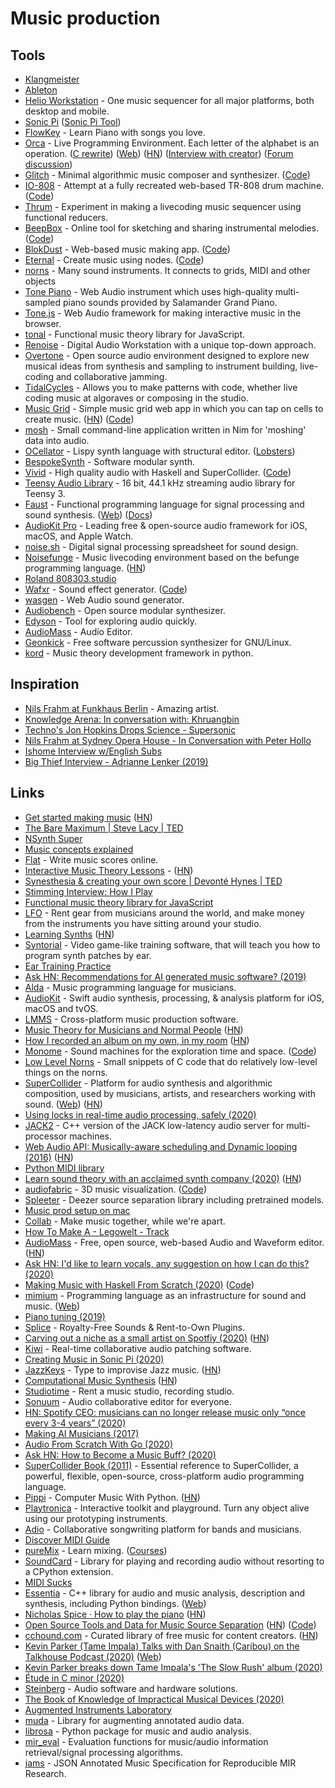 # Music production

## Tools

- [Klangmeister](http://ctford.github.io/klangmeister/about)
- [Ableton](ableton.md)
- [Helio Workstation](https://github.com/helio-fm/helio-workstation) - One music sequencer for all major platforms, both desktop and mobile.
- [Sonic Pi](https://github.com/samaaron/sonic-pi) ([Sonic Pi Tool](https://github.com/lpil/sonic-pi-tool))
- [FlowKey](https://www.flowkey.com) - Learn Piano with songs you love.
- [Orca](https://github.com/hundredrabbits/Orca) - Live Programming Environment. Each letter of the alphabet is an operation. ([C rewrite](https://github.com/hundredrabbits/Orca-c)) ([Web](https://hundredrabbits.github.io/Orca/)) ([HN](https://news.ycombinator.com/item?id=23118139)) ([Interview with creator](https://overcast.fm/+Jrqagk3h0)) ([Forum discussion](https://llllllll.co/t/orca-livecoding-tool/17689))
- [Glitch](https://github.com/naivesound/glitch) - Minimal algorithmic music composer and synthesizer. ([Code](https://github.com/vincentriemer/io-808))
- [IO-808](https://io808.com/) - Attempt at a fully recreated web-based TR-808 drum machine. ([Code](https://github.com/vincentriemer/io-808))
- [Thrum](https://github.com/ryanramage/thrum) - Experiment in making a livecoding music sequencer using functional reducers.
- [BeepBox](https://beepbox.co/) - Online tool for sketching and sharing instrumental melodies. ([Code](https://github.com/johnnesky/beepbox))
- [BlokDust](https://blokdust.com/) - Web-based music making app. ([Code](https://github.com/BlokDust/BlokDust))
- [Eternal](https://eternal.robcheung.com/) - Create music using nodes. ([Code](https://github.com/kousun12/eternal))
- [norns](https://github.com/monome/norns) - Many sound instruments. It connects to grids, MIDI and other objects
- [Tone Piano](https://github.com/tambien/Piano) - Web Audio instrument which uses high-quality multi-sampled piano sounds provided by Salamander Grand Piano.
- [Tone.js](https://github.com/Tonejs/Tone.js) - Web Audio framework for making interactive music in the browser.
- [tonal](https://github.com/tonaljs/tonal) - Functional music theory library for JavaScript.
- [Renoise](https://www.renoise.com/) - Digital Audio Workstation with a unique top-down approach.
- [Overtone](https://overtone.github.io/) - Open source audio environment designed to explore new musical ideas from synthesis and sampling to instrument building, live-coding and collaborative jamming.
- [TidalCycles](https://tidalcycles.org/index.php/Welcome) - Allows you to make patterns with code, whether live coding music at algoraves or composing in the studio.
- [Music Grid](https://music-grid.surge.sh/) - Simple music grid web app in which you can tap on cells to create music. ([HN](https://news.ycombinator.com/item?id=23512297)) ([Code](https://github.com/irshadshalu/music-grid))
- [mosh](https://github.com/jamesb93/mosh) - Small command-line application written in Nim for 'moshing' data into audio.
- [OCellator](http://kevinmahoney.co.uk/ocellator/) - Lispy synth language with structural editor. ([Lobsters](https://lobste.rs/s/td8ddx/ocellator_lispy_synth_language_with))
- [BespokeSynth](https://github.com/awwbees/BespokeSynth) - Software modular synth.
- [Vivid](https://vivid-synth.com/) - High quality audio with Haskell and SuperCollider. ([Code](https://github.com/vivid-synth/vivid))
- [Teensy Audio Library](https://github.com/PaulStoffregen/Audio) - 16 bit, 44.1 kHz streaming audio library for Teensy 3.
- [Faust](https://github.com/grame-cncm/faust) - Functional programming language for signal processing and sound synthesis. ([Web](http://faust.grame.fr/)) ([Docs](https://faust.grame.fr/doc/manual/index.html#quick-start))
- [AudioKit Pro](https://audiokitpro.com/) - Leading free & open-source audio framework for iOS, macOS, and Apple Watch.
- [noise.sh](https://noise.sh/) - Digital signal processing spreadsheet for sound design.
- [Noisefunge](https://github.com/revnull/noisefunge.rs) - Music livecoding environment based on the befunge programming language. ([HN](https://news.ycombinator.com/item?id=24549602))
- [Roland 808303.studio](https://808303.studio/)
- [Wafxr](https://andyhall.github.io/wafxr/) - Sound effect generator. ([Code](https://github.com/andyhall/wafxr))
- [wasgen](https://github.com/andyhall/wasgen) - Web Audio sound generator.
- [Audiobench](https://github.com/joshua-maros/audiobench) - Open source modular synthesizer.
- [Edyson](https://github.com/perfall/Edyson) - Tool for exploring audio quickly.
- [AudioMass](https://audiomass.co/) - Audio Editor.
- [Geonkick](https://github.com/iurie-sw/geonkick) - Free software percussion synthesizer for GNU/Linux.
- [kord](https://github.com/synestematic/kord) - Music theory development framework in python.

## Inspiration

- [Nils Frahm at Funkhaus Berlin](https://www.youtube.com/watch?v=kv2nmefHc9Y) - Amazing artist.
- [Knowledge Arena: In conversation with: Khruangbin](https://www.youtube.com/watch?v=JasR8lqTS6Y)
- [Techno's Jon Hopkins Drops Science - Supersonic](https://www.youtube.com/watch?v=gzquxwYnDvk)
- [Nils Frahm at Sydney Opera House - In Conversation with Peter Hollo](https://www.youtube.com/watch?v=dQ97DoQarbk)
- [Ishome Interview w/English Subs](https://www.youtube.com/watch?v=LX7RPfNhC64)
- [Big Thief Interview - Adrianne Lenker (2019)](https://www.youtube.com/watch?v=7JimMROaBxQ)

## Links

- [Get started making music](https://learningmusic.ableton.com/) ([HN](https://news.ycombinator.com/item?id=20965386))
- [The Bare Maximum | Steve Lacy | TED](https://www.youtube.com/watch?v=SUnmrQfdYpg)
- [NSynth Super](https://nsynthsuper.withgoogle.com/)
- [Music concepts explained](https://www.youtube.com/playlist?list=PL-NzMNM2cyt-RYr-8YmF0yFVDwhdklaiT)
- [Flat](https://flat.io) - Write music scores online.
- [Interactive Music Theory Lessons](https://www.lightnote.co/) - ([HN](https://news.ycombinator.com/item?id=12792063))
- [Synesthesia & creating your own score | Devonté Hynes | TED](https://www.youtube.com/watch?v=Dc60ldmTrIg)
- [Stimming Interview: How I Play](https://www.youtube.com/watch?v=fuKYq_n4Ops)
- [Functional music theory library for JavaScript](https://github.com/danigb/tonal)
- [LFO](https://lfo1.sharetribe.com/) - Rent gear from musicians around the world, and make money from the instruments you have sitting around your studio.
- [Learning Synths](https://learningsynths.ableton.com/) ([HN](https://news.ycombinator.com/item?id=20272346))
- [Syntorial](https://www.syntorial.com/) - Video game-like training software, that will teach you how to program synth patches by ear.
- [Ear Training Practice](https://tonedear.com/)
- [Ask HN: Recommendations for AI generated music software? (2019)](https://news.ycombinator.com/item?id=20514446)
- [Alda](https://github.com/alda-lang/alda) - Music programming language for musicians.
- [AudioKit](https://github.com/AudioKit/AudioKit) - Swift audio synthesis, processing, & analysis platform for iOS, macOS and tvOS.
- [LMMS](https://github.com/LMMS/lmms) - Cross-platform music production software.
- [Music Theory for Musicians and Normal People](https://tobyrush.com/theorypages/index.html) ([HN](https://news.ycombinator.com/item?id=21297462))
- [How I recorded an album on my own, in my room](https://medium.com/@rodrigo.m.mesquita/what-i-learned-recording-an-alternative-album-on-my-own-in-my-room-c440b8201c9) ([HN](https://news.ycombinator.com/item?id=22591972))
- [Monome](https://monome.org/) - Sound machines for the exploration time and space. ([Code](https://github.com/monome/docs))
- [Low Level Norns](https://github.com/PaulBatchelor/norns-lowlevel) - Small snippets of C code that do relatively low-level things on the norns.
- [SuperCollider](https://github.com/supercollider/supercollider) - Platform for audio synthesis and algorithmic composition, used by musicians, artists, and researchers working with sound. ([Web](https://supercollider.github.io/)) ([HN](https://news.ycombinator.com/item?id=23282035))
- [Using locks in real-time audio processing, safely (2020)](https://timur.audio/using-locks-in-real-time-audio-processing-safely)
- [JACK2](https://github.com/jackaudio/jack2) - C++ version of the JACK low-latency audio server for multi-processor machines.
- [Web Audio API: Musically-aware scheduling and Dynamic looping (2016)](https://jakearchibald.com/2016/sounds-fun/) ([HN](https://news.ycombinator.com/item?id=23046420))
- [Python MIDI library](https://github.com/vishnubob/python-midi)
- [Learn sound theory with an acclaimed synth company (2020)](https://sfree.life/sound-theory-toyota-vangelis-bastl-instruments-free/) ([HN](https://news.ycombinator.com/item?id=23079145))
- [audiofabric](https://tbaldw.in/audiofabric/) - 3D music visualization. ([Code](https://github.com/rolyatmax/audiofabric))
- [Spleeter](https://github.com/deezer/spleeter) - Deezer source separation library including pretrained models.
- [Music prod setup on mac](https://twitter.com/johnlindquist/status/1264265305892646915)
- [Collab](https://npe.fb.com/collab/) - Make music together, while we're apart.
- [How To Make A - Legowelt - Track](https://www.youtube.com/watch?v=TGCxBVu1-sE)
- [AudioMass](https://audiomass.co/) - Free, open source, web-based Audio and Waveform editor. ([HN](https://news.ycombinator.com/item?id=23337091))
- [Ask HN: I'd like to learn vocals, any suggestion on how I can do this? (2020)](https://news.ycombinator.com/item?id=23359096)
- [Making Music with Haskell From Scratch (2020)](https://www.youtube.com/watch?v=FYTZkE5BZ-0) ([Code](https://github.com/tsoding/haskell-music))
- [mimium](https://github.com/mimium-org/mimium) - Programming language as an infrastructure for sound and music. ([Web](https://mimium.org/en/))
- [Piano tuning (2019)](https://sidsite.com/posts/piano-tuning/)
- [Splice](https://splice.com/) - Royalty-Free Sounds & Rent-to-Own Plugins.
- [Carving out a niche as a small artist on Spotfiy (2020)](https://www.stevebenjamins.com/blog/music-in-the-age-of-algorithms-47syg) ([HN](https://news.ycombinator.com/item?id=23652545))
- [Kiwi](https://github.com/Musicoll/Kiwi) - Real-time collaborative audio patching software.
- [Creating Music in Sonic Pi (2020)](https://www.lilychan.dev/track1.html)
- [JazzKeys](https://jazzkeys.plan8.co/) - Type to improvise Jazz music. ([HN](https://news.ycombinator.com/item?id=23737195))
- [Computational Music Synthesis](https://cs.gmu.edu/~sean/book/synthesis/) ([HN](https://news.ycombinator.com/item?id=23783652))
- [Studiotime](https://www.studiotime.io/) - Rent a music studio, recording studio.
- [Sonuum](https://sonuum.com/) - Audio collaborative editor for everyone.
- [HN: Spotify CEO: musicians can no longer release music only “once every 3-4 years” (2020)](https://news.ycombinator.com/item?id=24010152)
- [Making AI Musicians (2017)](https://www.youtube.com/watch?v=lfttRvrYHn0)
- [Audio From Scratch With Go (2020)](https://dylanmeeus.github.io/posts/audio-from-scratch-pt1/)
- [Ask HN: How to Become a Music Buff? (2020)](https://news.ycombinator.com/item?id=24209025)
- [SuperCollider Book (2011)](https://mitpress.mit.edu/books/supercollider-book) - Essential reference to SuperCollider, a powerful, flexible, open-source, cross-platform audio programming language.
- [Pippi](https://github.com/luvsound/pippi) - Computer Music With Python. ([HN](https://news.ycombinator.com/item?id=24289981))
- [Playtronica](https://playtronica.com/) - Interactive toolkit and playground. Turn any object alive using our prototyping instruments.
- [Adio](https://www.adio.app/) - Collaborative songwriting platform for bands and musicians.
- [Discover MIDI Guide](https://imitone.com/discover-midi/)
- [pureMix](https://www.puremix.net/) - Learn mixing. ([Courses](https://www.puremix.net/tutorials/all-courses.html))
- [SoundCard](https://github.com/bastibe/SoundCard) - Library for playing and recording audio without resorting to a CPython extension.
- [MIDI Sucks](https://pbat.ch/wiki/MIDI_sucks/)
- [Essentia](https://github.com/MTG/essentia) - C++ library for audio and music analysis, description and synthesis, including Python bindings. ([Web](https://essentia.upf.edu/))
- [Nicholas Spice · How to play the piano](https://www.lrb.co.uk/the-paper/v14/n06/nicholas-spice/how-to-play-the-piano) ([HN](https://news.ycombinator.com/item?id=24702650))
- [Open Source Tools and Data for Music Source Separation](https://source-separation.github.io/tutorial/landing.html) ([HN](https://news.ycombinator.com/item?id=24748793)) ([Code](https://github.com/source-separation/tutorial))
- [cchound.com](https://cchound.com/) - Curated library of free music for content creators. ([HN](https://news.ycombinator.com/item?id=24745874))
- [Kevin Parker (Tame Impala) Talks with Dan Snaith (Caribou) on the Talkhouse Podcast (2020)](https://open.spotify.com/episode/0i2XrBaF22zjQ13YMpg9Pl?si=icEC3xmIQCyV6Y3c82O7OQ) ([Web](https://www.talkhouse.com/kevin-parker-tame-impala-talks-with-dan-snaith-caribou-on-the-talkhouse-podcast/))
- [Kevin Parker breaks down Tame Impala's 'The Slow Rush' album (2020)](https://www.youtube.com/watch?v=wkT6slu6cOc)
- [Étude in C minor (2020)](https://zserge.com/posts/etude-in-c/)
- [Steinberg](https://www.steinberg.net/en/home.html) - Audio software and hardware solutions.
- [The Book of Knowledge of Impractical Musical Devices (2020)](https://blog.bela.io/2020/03/06/book-impractical-musical-devices-yann-seznec/)
- [Augmented Instruments Laboratory](http://instrumentslab.org/)
- [muda](https://github.com/bmcfee/muda) - Library for augmenting annotated audio data.
- [librosa](https://github.com/librosa/librosa) - Python package for music and audio analysis.
- [mir_eval](https://github.com/craffel/mir_eval) - Evaluation functions for music/audio information retrieval/signal processing algorithms.
- [jams](https://github.com/marl/jams) - JSON Annotated Music Specification for Reproducible MIR Research.
